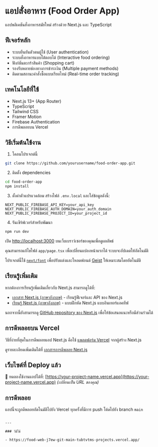 
# แอปสั่งอาหาร (Food Order App)

แอปพลิเคชันสั่งอาหารสมัยใหม่ สร้างด้วย Next.js และ TypeScript

## ฟีเจอร์หลัก

- ระบบยืนยันตัวตนผู้ใช้ (User authentication)
- ระบบสั่งอาหารแบบโต้ตอบได้ (Interactive food ordering)
- ฟังก์ชันตะกร้าสินค้า (Shopping cart)
- รองรับหลายช่องทางการชำระเงิน (Multiple payment methods)
- ติดตามสถานะคำสั่งซื้อแบบเรียลไทม์ (Real-time order tracking)

## เทคโนโลยีที่ใช้

- Next.js 13+ (App Router)
- TypeScript
- Tailwind CSS
- Framer Motion
- Firebase Authentication
- การดีพลอยบน Vercel

## วิธีเริ่มต้นใช้งาน

1. โคลนโปรเจกต์นี้

```bash
git clone https://github.com/yourusername/food-order-app.git
````

2. ติดตั้ง dependencies

```bash
cd food-order-app
npm install
```

3. ตั้งค่าตัวแปรแวดล้อม
   สร้างไฟล์ `.env.local` และใส่ข้อมูลดังนี้:

```
NEXT_PUBLIC_FIREBASE_API_KEY=your_api_key
NEXT_PUBLIC_FIREBASE_AUTH_DOMAIN=your_auth_domain
NEXT_PUBLIC_FIREBASE_PROJECT_ID=your_project_id
```

4. รันเซิร์ฟเวอร์สำหรับพัฒนา

```bash
npm run dev
```

เปิด [http://localhost:3000](http://localhost:3000) บนเว็บเบราว์เซอร์ของคุณเพื่อดูผลลัพธ์

คุณสามารถแก้ไขไฟล์ `app/page.tsx` เพื่อเปลี่ยนแปลงหน้าแรกได้ ระบบจะอัปเดตให้อัตโนมัติ

โปรเจกต์นี้ใช้ [`next/font`](https://nextjs.org/docs/app/building-your-application/optimizing/fonts) เพื่อปรับแต่งและโหลดฟอนต์ [Geist](https://vercel.com/font) ให้เหมาะสมโดยอัตโนมัติ

## เรียนรู้เพิ่มเติม

หากต้องการเรียนรู้เพิ่มเติมเกี่ยวกับ Next.js สามารถดูได้ที่:

* [เอกสาร Next.js (ภาษาอังกฤษ)](https://nextjs.org/docs) - เรียนรู้ฟีเจอร์และ API ของ Next.js
* [เรียนรู้ Next.js (ภาษาอังกฤษ)](https://nextjs.org/learn) - แบบฝึกหัด Next.js แบบอินเทอร์แอคทีฟ

นอกจากนี้ยังสามารถดู [GitHub repository ของ Next.js](https://github.com/vercel/next.js) เพื่อให้ข้อเสนอแนะหรือมีส่วนร่วมได้

## การดีพลอยบน Vercel

วิธีที่ง่ายที่สุดในการดีพลอยแอป Next.js คือใช้ [แพลตฟอร์ม Vercel](https://vercel.com/new?utm_medium=default-template&filter=next.js&utm_source=create-next-app&utm_campaign=create-next-app-readme) จากผู้สร้าง Next.js

ดูรายละเอียดเพิ่มเติมได้ที่ [เอกสารการดีพลอย Next.js](https://nextjs.org/docs/app/building-your-application/deploying)

## เว็บไซต์ที่ Deploy แล้ว

🔗 ทดลองใช้งานแอปได้ที่:
[https://your-project-name.vercel.app](https://your-project-name.vercel.app)  *(เปลี่ยนเป็น URL ของคุณ)*

## การดีพลอย

แอปนี้จะถูกดีพลอยอัตโนมัติไปยัง Vercel ทุกครั้งที่มีการ push โค้ดไปยัง branch `main`

```

---

### วิธีใช้

- https://food-web-j7ew-git-main-tubtvtms-projects.vercel.app/


```

